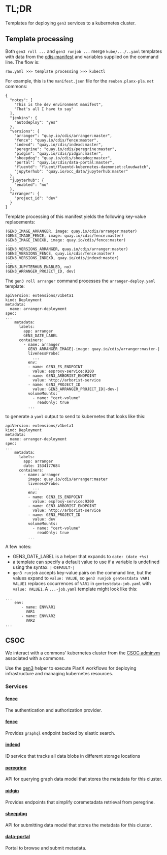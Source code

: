 # TL;DR

Templates for deploying `gen3` services to a kubernetes cluster.


## Template processing

Both `gen3 roll ...` and `gen3 runjob ...` merge `kube/.../..yaml` templates with data
from the [cdis-manifest](https://github.com/uc-cdis/cdis-manifest) and
variables supplied on the command line.  The flow is:
```
raw.yaml >>> template processing >>> kubectl
```

For example, this is the `manifest.json` file for the `reuben.planx-pla.net` commons:
```
{
  "notes": [
    "This is the dev environment manifest",
    "That's all I have to say"
  ],
  "jenkins": {
    "autodeploy": "yes"
  },
  "versions": {
    "arranger": "quay.io/cdis/arranger:master",
    "fence": "quay.io/cdis/fence:master",
    "indexd": "quay.io/cdis/indexd:master",
    "peregrine": "quay.io/cdis/peregrine:master",
    "pidgin": "quay.io/cdis/pidgin:master",
    "sheepdog": "quay.io/cdis/sheepdog:master",
    "portal": "quay.io/cdis/data-portal:master",
    "fluentd": "fluent/fluentd-kubernetes-daemonset:cloudwatch",
    "jupyterhub": "quay.io/occ_data/jupyterhub:master"
  },
  "jupyterhub": {
    "enabled": "no"
  },
  "arranger": {
    "project_id": "dev"
  }
}
```

Template processing of this manifest yields the following key-value replacements:
```
(GEN3_IMAGE_ARRANGER, image: quay.io/cdis/arranger:master)
(GEN3_IMAGE_FENCE, image: quay.io/cdis/fence:master)
(GEN3_IMAGE_INDEXD, image: quay.io/cdis/fence:master)
...
(GEN3_VERSIONS_ARRANGER, quay.io/cdis/arranger:master)
(GEN3_VERSIONS_FENCE, quay.io/cdis/fence:master)
(GEN3_VERSIONS_INDEXD, quay.io/cdis/indexd:master)
...
(GEN3_JUPYTERHUB_ENABLED, no)
(GEN3_ARRANGER_PROJECT_ID, dev)
```

The `gen3 roll arranger` command processes the `arranger-deploy.yaml` template:
```
apiVersion: extensions/v1beta1
kind: Deployment
metadata:
  name: arranger-deployment
spec:
...
    metadata:
      labels:
        app: arranger
        GEN3_DATE_LABEL
      containers:
        - name: arranger
          GEN3_ARRANGER_IMAGE|-image: quay.io/cdis/arranger:master-|
          livenessProbe:
            ...
          env:
          - name: GEN3_ES_ENDPOINT
            value: esproxy-service:9200
          - name: GEN3_ARBORIST_ENDPOINT
            value: http://arborist-service
          - name: GEN3_PROJECT_ID
            value: GEN3_ARRANGER_PROJECT_ID|-dev-|
          volumeMounts:
            - name: "cert-volume"
              readOnly: true
          ...
```
to generate a `yaml` output to send to kubernetes that looks like this:
```
apiVersion: extensions/v1beta1
kind: Deployment
metadata:
  name: arranger-deployment
spec:
...
    metadata:
      labels:
        app: arranger
        date: 1534177684
      containers:
        - name: arranger
          image: quay.io/cdis/arranger:master
          livenessProbe:
            ...
          env:
          - name: GEN3_ES_ENDPOINT
            value: esproxy-service:9200
          - name: GEN3_ARBORIST_ENDPOINT
            value: http://arborist-service
          - name: GEN3_PROJECT_ID
            value: dev
          volumeMounts:
            - name: "cert-volume"
              readOnly: true
          ...
```

A few notes:

* GEN3_DATE_LABEL is a helper that expands to `date: (date +%s)`
* a template can specify a default value to use if a variable is undefined using the syntax: `|-DEFAULT-|`
* `gen3 runjob` accepts key-value pairs on the command line, but the values expand to `value: VALUE`,
so `gen3 runjob gentestdata VAR1 VALUE1` replaces occurrences of `VAR1` in `gentestdata-job.yaml`
with `value: VALUE1`.  A `...-job.yaml` template might look like this:
```
...
    env:
       - name: ENVVAR1
         VAR1
       - name: ENVVAR2
         VAR2
...
```

## CSOC

We interact with a commons' kubernetes cluster from the 
[CSOC adminvm](https://github.com/uc-cdis/cdis-wiki/blob/master/ops/CSOC_Documentation.md) 
associated with a commons.

Use the [gen3](../gen3/README.md) helper to execute PlanX workflows for deploying infrastructure
and managing kubernetes resources.


### Services
#### [fence](https://github.com/uc-cdis/fence)
The authentication and authorization provider.
#### [fence](https://github.com/uc-cdis/gen3-arranger)
Provides `graphql` endpoint backed by elastic search.
#### [indexd](https://github.com/LabAdvComp/indexd)
ID service that tracks all data blobs in different storage locations
#### [peregrine](https://github.com/uc-cdis/peregrine/)
API for querying graph data model that stores the metadata for this cluster.
#### [pidgin](https://github.com/uc-cdis/pidgin/)
Provides endpoints that simplify coremetadata retrieval from peregrine.
#### [sheepdog](https://github.com/uc-cdis/sheepdog/)
API for submitting data model that stores the metadata for this cluster.
#### [data-portal](https://github.com/uc-cdis/data-portal)
Portal to browse and submit metadata.
